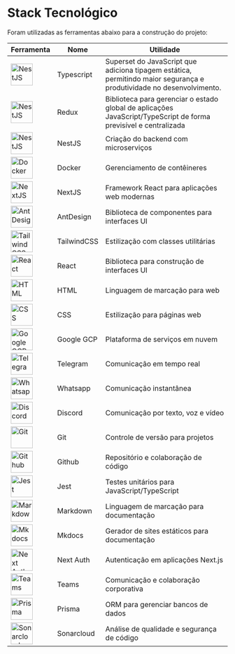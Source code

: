 # Stack Tecnológico

Foram utilizadas as ferramentas abaixo para a construção do projeto:

| Ferramenta                                                                                                                                                                                                                                            | Nome        | Utilidade                                                                                                              |
| ----------------------------------------------------------------------------------------------------------------------------------------------------------------------------------------------------------------------------------------------------- | ----------- | ---------------------------------------------------------------------------------------------------------------------- |
| <img src="https://encrypted-tbn0.gstatic.com/images?q=tbn:ANd9GcTesS2-HjTPHk96AEORqkIlhoqypQfHzYfLqw&s" alt="NestJS" width="50" height="50">                                                                                                      | Typescript  | Superset do JavaScript que adiciona tipagem estática, permitindo maior segurança e produtividade no desenvolvimento. |
| <img src="https://www.bairesdev.com/wp-content/uploads/2020/07/redux.svg" alt="NestJS" width="50" height="50">                                                                                                                                    | Redux       | Biblioteca para gerenciar o estado global de aplicações JavaScript/TypeScript de forma previsível e centralizada    |
| <img src="https://nestjs.com/img/logo-small.svg" alt="NestJS" width="50" height="50">                                                                                                                                                             | NestJS      | Criação do backend com microserviços                                                                                |
| <img src="https://www.docker.com/wp-content/uploads/2022/03/Moby-logo.png" alt="Docker" width="50" height="50">                                                                                                                                   | Docker      | Gerenciamento de contêineres                                                                                          |
| <img src="https://nextjs.org/static/favicon/favicon-32x32.png" alt="NextJS" width="50" height="50">                                                                                                                                               | NextJS      | Framework React para aplicações web modernas                                                                         |
| <img src="https://encrypted-tbn0.gstatic.com/images?q=tbn:ANd9GcQKBKbgGZthcVsW4vVOTAZOKzOpXDLfC8PMrw&s" alt="AntDesign" width="50" height="50">                                                                                                   | AntDesign   | Biblioteca de componentes para interfaces UI                                                                           |
| <img src="https://encrypted-tbn0.gstatic.com/images?q=tbn:ANd9GcQNhoXisDruJMDAq3Ltd-wuaMW2lGxck9wAKw&s" alt="TailwindCSS" width="50" height="50">                                                                                                 | TailwindCSS | Estilização com classes utilitárias                                                                                 |
| <img src="https://upload.wikimedia.org/wikipedia/commons/a/a7/React-icon.svg" alt="React" width="50" height="50">                                                                                                                                 | React       | Biblioteca para construção de interfaces UI                                                                          |
| <img src="https://upload.wikimedia.org/wikipedia/commons/6/61/HTML5_logo_and_wordmark.svg" alt="HTML" width="50" height="50">                                                                                                                     | HTML        | Linguagem de marcação para web                                                                                       |
| <img src="https://upload.wikimedia.org/wikipedia/commons/d/d5/CSS3_logo_and_wordmark.svg" alt="CSS" width="50" height="50">                                                                                                                       | CSS         | Estilização para páginas web                                                                                        |
| <img src="https://encrypted-tbn0.gstatic.com/images?q=tbn:ANd9GcTv4v8N7exWTN91JwyPZm1jGZ9zyFPtU8POaA&s" alt="Google GCP" width="50" height="50">                                                                                                  | Google GCP  | Plataforma de serviços em nuvem                                                                                       |
| <img src="https://upload.wikimedia.org/wikipedia/commons/8/83/Telegram_2019_Logo.svg" alt="Telegram" width="50" height="50">                                                                                                                      | Telegram    | Comunicação em tempo real                                                                                            |
| <img src="https://upload.wikimedia.org/wikipedia/commons/6/6b/WhatsApp.svg" alt="Whatsapp" width="50" height="50">                                                                                                                                | Whatsapp    | Comunicação instantânea                                                                                             |
| <img src="https://yt3.googleusercontent.com/Ws_BpAWD46mOjCW3XCnsZ0YmghW-6fhMf6d9pvCvb4g8JJftgvL54039U1mgh31OchR4ApMTezc=s900-c-k-c0x00ffffff-no-rj" alt="Discord" width="50" height="50">                                                         | Discord     | Comunicação por texto, voz e vídeo                                                                                  |
| <img src="https://upload.wikimedia.org/wikipedia/commons/e/e0/Git-logo.svg" alt="Git" width="50" height="50">                                                                                                                                     | Git         | Controle de versão para projetos                                                                                      |
| <img src="https://foundations.projectpythia.org/_images/GitHub-logo.png" alt="Github" width="50" height="50">                                                                                                                                              | Github      | Repositório e colaboração de código                                                                                |
| <img src="https://encrypted-tbn0.gstatic.com/images?q=tbn:ANd9GcQ5hv13xWYrg_Usxww9OTPx3FdKaIukCcCwrA&s" alt="Jest" width="50" height="50">                                                                                                                                                           | Jest        | Testes unitários para JavaScript/TypeScript                                                                           |
| <img src="https://upload.wikimedia.org/wikipedia/commons/4/48/Markdown-mark.svg" alt="Markdown" width="50" height="50">                                                                                                                           | Markdown    | Linguagem de marcação para documentação                                                                            |
| <img src="https://www.markdownguide.org/assets/images/tool-icons/mkdocs.png" alt="Mkdocs" width="50" height="50">                                                                                                                                 | Mkdocs      | Gerador de sites estáticos para documentação                                                                        |
| <img src="https://camo.githubusercontent.com/243909f00e726430f4d7e31c0f5e5c87e3abde526714482c806445852907d319/68747470733a2f2f6e6578742d617574682e6a732e6f72672f696d672f6c6f676f2f6c6f676f2d736d2e706e67" alt="Next Auth" width="50" height="50"> | Next Auth   | Autenticação em aplicações Next.js                                                                                 |
| <img src="https://encrypted-tbn0.gstatic.com/images?q=tbn:ANd9GcSC1lu3sQwRXJEmARKT2iTRnkjbAu_YhTO3_g&s" alt="Teams" width="50" height="50">                                                                                                       | Teams       | Comunicação e colaboração corporativa                                                                              |
| <img src="https://avatars.githubusercontent.com/u/17219288?s=200&v=4" alt="Prisma" width="50" height="50">                                                                                                                                        | Prisma      | ORM para gerenciar bancos de dados                                                                                     |
| <img src="https://encrypted-tbn0.gstatic.com/images?q=tbn:ANd9GcRpjglO7ez53vrcwhtU8TxzZOYb5C5-TsiDUQ&s" alt="Sonarcloud" width="50" height="50">                                                                                                  | Sonarcloud  | Análise de qualidade e segurança de código                                                                          |
